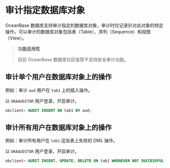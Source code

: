 # 审计指定数据库对象

OceanBase 数据库支持审计指定的数据库对象，审计时仅记录针对此对象的特定操作。可以审计的数据库对象包括表（Table）、序列（Sequence）和视图（View）。

>**功能适用性**
>
>目前 OceanBase 数据库社区版暂不支持安全审计功能。

## 审计单个用户在数据库对象上的操作

例如：审计 `aud` 用户在 `tab1` 上的插入操作。

以 `ORAAUDITOR` 用户登录，开启审计。

```sql
obclient> AUDIT INSERT ON tab1 BY aud;
```

## 审计所有用户在数据库对象上的操作

例如：审计所有用户在 `tab1` 这张表上失败的 DML 操作。

以 `ORAAUDITOR` 用户登录，开启审计。

```sql
obclient> AUDIT INSERT, UPDATE, DELETE ON tab1 WHENEVER NOT SUCCESSFUL;
```
